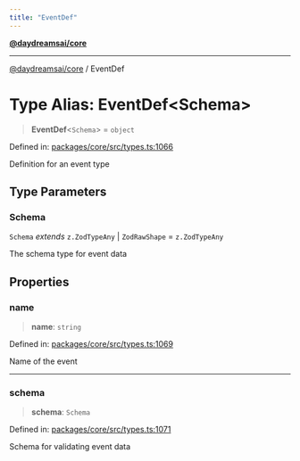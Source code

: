 ```yaml
---
title: "EventDef"
---
```


[**@daydreamsai/core**](./api-reference.md)

***

[@daydreamsai/core](./api-reference.md) / EventDef

# Type Alias: EventDef\<Schema\>

> **EventDef**\<`Schema`\> = `object`

Defined in: [packages/core/src/types.ts:1066](https://github.com/dojoengine/daydreams/blob/877d54c3d7a1ffa2e1fe799ae3402216c969af05/packages/core/src/types.ts#L1066)

Definition for an event type

## Type Parameters

### Schema

`Schema` *extends* `z.ZodTypeAny` \| `ZodRawShape` = `z.ZodTypeAny`

The schema type for event data

## Properties

### name

> **name**: `string`

Defined in: [packages/core/src/types.ts:1069](https://github.com/dojoengine/daydreams/blob/877d54c3d7a1ffa2e1fe799ae3402216c969af05/packages/core/src/types.ts#L1069)

Name of the event

***

### schema

> **schema**: `Schema`

Defined in: [packages/core/src/types.ts:1071](https://github.com/dojoengine/daydreams/blob/877d54c3d7a1ffa2e1fe799ae3402216c969af05/packages/core/src/types.ts#L1071)

Schema for validating event data
